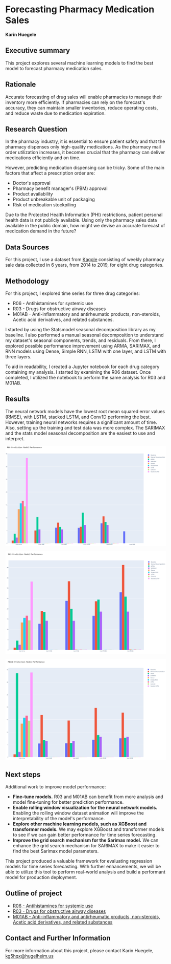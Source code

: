 # Forecasting Pharmacy Medication Sales

**Karin Huegele**

## Executive summary
This project explores several machine learning models to find the best model to forecast pharmacy medication sales.

## Rationale
Accurate forecasting of drug sales will enable pharmacies to manage their inventory more efficiently. If pharmacies can rely on the forecast's accuracy, they can maintain smaller inventories, reduce operating costs, and reduce waste due to medication expiration.

## Research Question
In the pharmacy industry, it is essential to ensure patient safety and that the pharmacy dispenses only high-quality medications. As the pharmacy mail order utilization increases, it becomes crucial that the pharmacy can deliver medications efficiently and on time.  

However, predicting medication dispensing can be tricky. Some of the main factors that affect a prescription order are:
* Doctor's approval
* Pharmacy benefit manager's (PBM) approval
* Product availability
* Product unbreakable unit of packaging
* Risk of medication stockpiling

Due to the Protected Health Information (PHI) restrictions, patient personal health data is not publicly available. Using only the pharmacy sales data available in the public domain, how might we devise an accurate forecast of medication demand in the future?

## Data Sources
For this project, I use a dataset from [Kaggle](https://www.kaggle.com/datasets/milanzdravkovic/pharma-sales-data) consisting of weekly pharmacy sale data collected in 6 years, from 2014 to 2019, for eight drug categories.

## Methodology
For this project, I explored time series for three drug categories:
* R06 - Antihistamines for systemic use
* R03 - Drugs for obstructive airway diseases
* M01AB - Anti-inflammatory and antirheumatic products, non-steroids, Acetic acid derivatives, and related substances.

I started by using the Statsmodel seasonal decomposition library as my baseline. I also performed a manual seasonal decomposition to understand my dataset's seasonal components, trends, and residuals. From there, I explored possible performance improvement using ARMA, SARIMAX, and RNN models using Dense, Simple RNN, LSTM with one layer, and LSTM with three layers.

To aid in readability, I created a Jupyter notebook for each drug category containing my analysis. I started by examining the R06 dataset. Once completed, I utilized the notebook to perform the same analysis for R03 and M01AB.

## Results
The neural network models have the lowest root mean squared error values (RMSE), with LSTM, stacked LSTM, and Conv1D performing the best. However, training neural networks requires a significant amount of time. Also, setting up the training and test data was more complex. The SARIMAX and the stats model seasonal decomposition are the easiest to use and interpret. 

![Alt text](/notebooks/R06/R06-prediction-performance.png)

![Alt text](/notebooks/R03/R03-prediction-performance.png)

![Alt text](/notebooks/M01AB/M01AB-prediction-performance.png)

## Next steps
Additional work to improve model performance:
* **Fine-tune models.**  R03 and M01AB can benefit from more analysis and model fine-tuning for better prediction performance.
* **Enable rolling window visualization for the neural network models.**  Enabling the rolling window dataset animation will improve the interpretability of the model's performance.
* **Explore other machine learning models, such as XGBoost and transformer models.**  We may explore XGBoost and transformer models to see if we can gain better performance for time series forecasting.
* **Improve the grid search mechanism for the Sarimax model.**  We can enhance the grid search mechanism for SARIMAX to make it easier to find the best Sarimax model parameters.

This project produced a valuable framework for evaluating regression models for time series forecasting. With further enhancements, we will be able to utilize this tool to perform real-world analysis and build a performant model for production deployment.

## Outline of project

- [R06 - Antihistamines for systemic use](https://github.com/kg5hqx/Capstone2/blob/master/notebooks/R06/Module-24-v3-R06.ipynb)
- [R03 - Drugs for obstructive airway diseases](https://github.com/kg5hqx/Capstone2/blob/master/notebooks/R03/Module-24-v3-R03.ipynb)
- [M01AB - Anti-inflammatory and antirheumatic products, non-steroids, Acetic acid derivatives, and related substances](https://github.com/kg5hqx/Capstone2/blob/master/notebooks/M01AB/Module-24-v3-M01AB.ipynb)

## Contact and Further Information
For more information about this project, please contact Karin Huegele, kg5hqx@hugelheim.us
